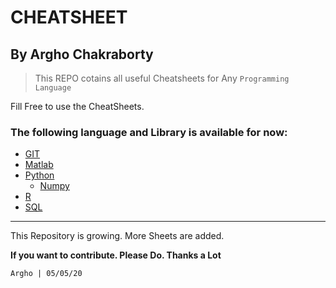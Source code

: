 # CHEATSHEET
## By Argho Chakraborty

> This REPO cotains all useful Cheatsheets for Any `Programming Language`

Fill Free to use the CheatSheets.

### The following language and Library is available for now:

- [GIT](https://github.com/darkmatter18/cheatsheet/tree/master/GIT)
- [Matlab](https://github.com/darkmatter18/cheatsheet/tree/master/Matlab)
- [Python](https://github.com/darkmatter18/cheatsheet/tree/master/Python)
    - [Numpy](https://github.com/darkmatter18/cheatsheet/tree/master/Numpy)
- [R](https://github.com/darkmatter18/cheatsheet/tree/master/R)
- [SQL](https://github.com/darkmatter18/cheatsheet/tree/master/SQL)

---
This Repository is growing. More Sheets are added.

**If you want to contribute. Please Do. Thanks a Lot**

`Argho | 05/05/20`
